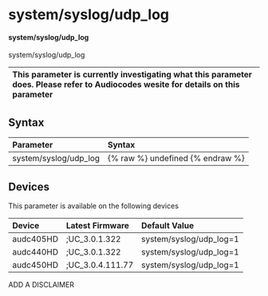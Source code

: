 ﻿---
description: system/syslog/udp_log
search: false
---

# system/syslog/udp_log

#### system/syslog/udp_log

system/syslog/udp_log


| This parameter is currently investigating what this parameter does. Please refer to Audiocodes wesite for details on this parameter | 
| :--- |

## Syntax
| Parameter | Syntax |
| :--- | :--- |
|system/syslog/udp_log | {% raw %} undefined {% endraw %}|

## Devices
This parameter is available on the following devices

| Device | Latest Firmware | Default Value |
|:---|:---|:---|
| audc405HD | ;UC_3.0.1.322 | system/syslog/udp_log=1 
| audc440HD | ;UC_3.0.1.322 | system/syslog/udp_log=1 
| audc450HD | ;UC_3.0.4.111.77 | system/syslog/udp_log=1 

ADD A DISCLAIMER

